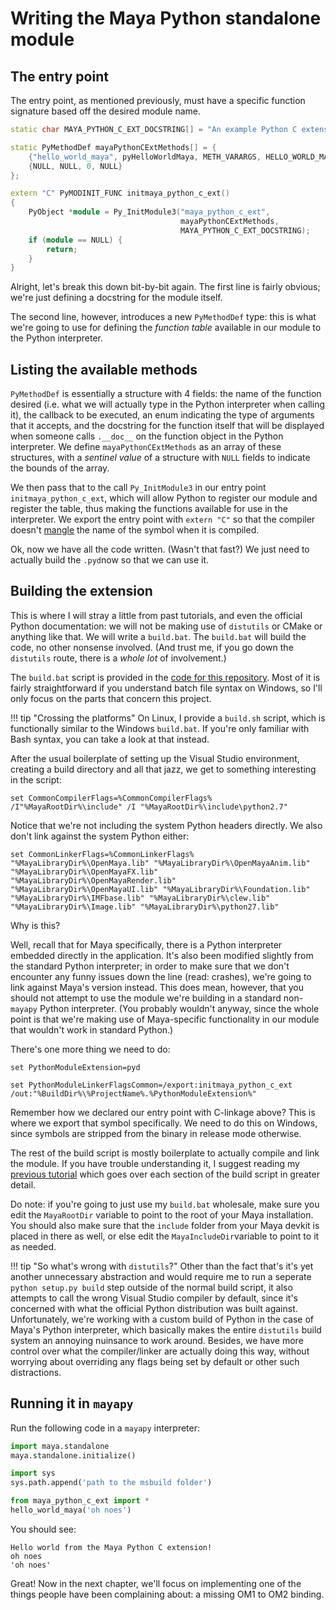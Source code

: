 # Writing the Maya Python standalone module #

## The entry point ##

The entry point, as mentioned previously, must have a specific function
signature based off the desired module name.

```c++
static char MAYA_PYTHON_C_EXT_DOCSTRING[] = "An example Python C extension that makes use of Maya functionality.";

static PyMethodDef mayaPythonCExtMethods[] = {
    {"hello_world_maya", pyHelloWorldMaya, METH_VARARGS, HELLO_WORLD_MAYA_DOCSTRING},
    {NULL, NULL, 0, NULL}
};

extern "C" PyMODINIT_FUNC initmaya_python_c_ext()
{
    PyObject *module = Py_InitModule3("maya_python_c_ext",
                                      mayaPythonCExtMethods,
                                      MAYA_PYTHON_C_EXT_DOCSTRING);
    if (module == NULL) {
        return;
    }
}
```

Alright, let's break this down bit-by-bit again. The first line is fairly
obvious; we're just defining a docstring for the module itself.

The second line, however, introduces a new ``PyMethodDef`` type: this is what
we're going to use for defining the _function table_ available in our module to
the Python interpreter.


## Listing the available methods ##

``PyMethodDef`` is essentially a structure with 4 fields: the name of the
function desired (i.e. what we will actually type in the Python interpreter when
calling it), the callback to be executed, an enum indicating the type of
arguments that it accepts, and the docstring for the function itself that will
be displayed when someone calls ``.__doc__`` on the function object in the
Python interpreter. We define ``mayaPythonCExtMethods`` as an array of these
structures, with a _sentinel value_ of a structure with ``NULL`` fields to
indicate the bounds of the array.

We then pass that to the call ``Py_InitModule3`` in our entry point
``initmaya_python_c_ext``, which will allow Python to register our module and
register the table, thus making the functions available for use in the
interpreter. We export the entry point with ``extern "C"`` so that the compiler
doesn't
[mangle](https://sonictk.github.io/maya_hot_reload_example_public/getting_somewhere/#name-mangling-visibility) the
name of the symbol when it is compiled.

Ok, now we have all the code written. (Wasn't that fast?) We just need to
actually build the ``.pyd``now so that we can use it.


## Building the extension ##

This is where I will stray a little from past tutorials, and even the official
Python documentation: we will not be making use of ``distutils`` or CMake or
anything like that. We will write a ``build.bat``. The ``build.bat`` will build
the code, no other nonsense involved. (And trust me, if you go down the
``distutils`` route, there is a _whole lot_ of involvement.)

The ``build.bat`` script is provided in the
[code for this repository](https://bitbucket.org/sonictk/maya_python_c_extension). 
Most of it is fairly straightforward if you understand batch file syntax on Windows,
so I'll only focus on the parts that concern this project.

!!! tip "Crossing the platforms"
    On Linux, I provide a ``build.sh`` script, which is functionally similar to
    the Windows ``build.bat``. If you're only familiar with Bash syntax, you can
    take a look at that instead.

After the usual boilerplate of setting up the Visual Studio environment,
creating a build directory and all that jazz, we get to something interesting in
the script:

```batch
set CommonCompilerFlags=%CommonCompilerFlags% /I"%MayaRootDir%\include" /I "%MayaRootDir%\include\python2.7"
```

Notice that we're not including the system Python headers directly. We also
don't link against the system Python either:

```batch
set CommonLinkerFlags=%CommonLinkerFlags% "%MayaLibraryDir%\OpenMaya.lib" "%MayaLibraryDir%\OpenMayaAnim.lib" "%MayaLibraryDir%\OpenMayaFX.lib" "%MayaLibraryDir%\OpenMayaRender.lib" "%MayaLibraryDir%\OpenMayaUI.lib" "%MayaLibraryDir%\Foundation.lib" "%MayaLibraryDir%\IMFbase.lib" "%MayaLibraryDir%\clew.lib" "%MayaLibraryDir%\Image.lib" "%MayaLibraryDir%\python27.lib"
```

Why is this?

Well, recall that for Maya specifically, there is a Python interpreter embedded
directly in the application. It's also been modified slightly from the standard
Python interpreter; in order to make sure that we don't encounter any funny
issues down the line (read: crashes), we're going to link against Maya's version
instead. This does mean, however, that you should not attempt to use the module
we're building in a standard non-``mayapy`` Python interpreter. (You probably
wouldn't anyway, since the whole point is that we're making use of Maya-specific
functionality in our module that wouldn't work in standard Python.)

There's one more thing we need to do:

```batch
set PythonModuleExtension=pyd

set PythonModuleLinkerFlagsCommon=/export:initmaya_python_c_ext /out:"%BuildDir%\%ProjectName%.%PythonModuleExtension%"
```
Remember how we declared our entry point with C-linkage above? This is where we
export that symbol specifically. We need to do this on Windows, since symbols
are stripped from the binary in release mode otherwise.

The rest of the build script is mostly boilerplate to actually compile and link
the module. If you have trouble understanding it, I suggest reading
my
[previous tutorial](https://sonictk.github.io/maya_hot_reload_example_public/getting_somewhere/#writing-the-build-script) which
goes over each section of the build script in greater detail.

Do note: if you're going to just use my ``build.bat`` wholesale, make sure you
edit the ``MayaRootDir`` variable to point to the root of your Maya
installation. You should also make sure that the ``include`` folder from your
Maya devkit is placed in there as well, or else edit the
``MayaIncludeDir``variable to point to it as needed.

!!! tip "So what's wrong with ``distutils``?"
    Other than the fact that's it's yet another unnecessary abstraction and
    would require me to run a seperate ``python setup.py build`` step outside of
    the normal build script, it also attempts to call the wrong Visual Studio
    compiler by default, since it's concerned with what the official Python
    distribution was built against. Unfortunately, we're working with a custom
    build of Python in the case of Maya's Python interpreter, which basically
    makes the entire ``distutils`` build system an annoying nuinsance to work
    around. Besides, we have more control over what the compiler/linker are
    actually doing this way, without worrying about overriding any flags being
    set by default or other such distractions.


## Running it in ``mayapy`` ##

Run the following code in a ``mayapy`` interpreter:

```python
import maya.standalone
maya.standalone.initialize()

import sys
sys.path.append('path to the msbuild folder')

from maya_python_c_ext import *
hello_world_maya('oh noes')
```

You should see:
```
Hello world from the Maya Python C extension!
oh noes
'oh noes'
```

Great! Now in the next chapter, we'll focus on implementing one of the things
people have been complaining about: a missing OM1 to OM2 binding.
